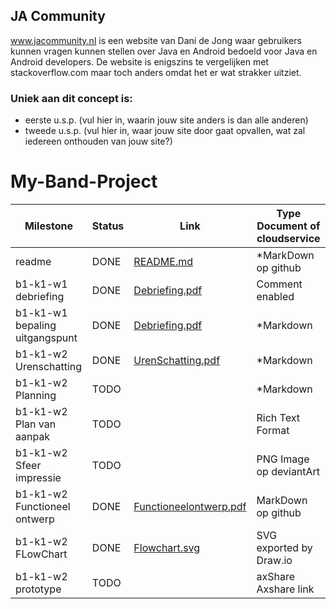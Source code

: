 ## JA Community
www.jacommunity.nl is een website van Daní de Jong waar gebruikers kunnen vragen kunnen stellen over Java en Android bedoeld voor Java en Android developers.
De website is enigszins te vergelijken met stackoverflow.com maar toch anders omdat het er wat strakker uitziet.

### Uniek aan dit concept is: 
 * eerste u.s.p. (vul hier in, waarin jouw site anders is dan alle anderen)
 * tweede u.s.p. (vul hier in, waar jouw site door gaat opvallen, wat zal iedereen onthouden van jouw site?)


# My-Band-Project
| Milestone                     |	Status |                      Link                    | Type Document of cloudservice               |
| ------------------------------| ------ | -------------------------------------------- | --------------------------------------------|
| readme	                      | DONE   |         [README.md](./README.md)            |  *MarkDown op github                   |
| b1-k1-w1 debriefing	          | DONE   |   [Debriefing.pdf](../docs/Debriefing.pdf)   |  Comment enabled                       |
| b1-k1-w1 bepaling uitgangspunt|	DONE   |   [Debriefing.pdf](../docs/Debriefing.pdf)   |  *Markdown                             |
| b1-k1-w2 Urenschatting	      | DONE	 |[UrenSchatting.pdf](../docs/UrenSchatting.pdf)|  *Markdown                             |
| b1-k1-w2 Planning	            | TODO	 |                                              |  *Markdown                             |
| b1-k1-w2 Plan van aanpak	    | TODO   |                                              |	Rich Text Format                      |
| b1-k1-w2 Sfeer impressie	    | TODO   |                                              |	PNG Image op deviantArt               |
| b1-k1-w2 Functioneel ontwerp	| DONE   |[Functioneelontwerp.pdf](../docs/Functioneelontwerp.pdf)|	MarkDown op github        |
| b1-k1-w2 FLowChart	          | DONE   |  [Flowchart.svg](../docs/Flowchart.svg)      |	SVG exported by Draw.io               |
| b1-k1-w2 prototype	          | TODO   |                                              |	axShare	Axshare link                  |
